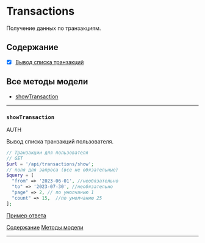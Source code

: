 # Transactions

Получение данных по транзакциям.

## Содержание
- [x] [Вывод списка транзакций](Transactions.md#showTransaction)


## Все методы модели
- [showTransaction](#showTransaction)


---



### `showTransaction`
AUTH

Вывод списка транзакций пользователя.

```php
// Транзакции для пользователя
// GET
$url = '/api/transactions/show';
// поля для запроса (все не обязательные)
$query = [
  "from" => '2023-06-01', //необязательно
  "to" => '2023-07-30', //необязательно
  "page" => 2, // по умолчанию 1
  "count" => 15,  //по умолчанию 25
];

```
[Пример ответа](https://github.com/daaner/traffic/blob/main/docs/json/transactions_show.json)

[Содержание](#Содержание) [Методы модели](#Все-методы-модели)
***


